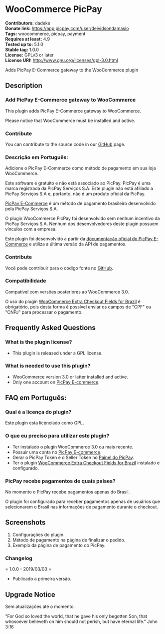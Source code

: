 # WooCommerce PicPay #
**Contributors:** dadeke  
**Donate link:** https://app.picpay.com/user/deividsondamasio  
**Tags:** woocommerce, picpay, payment  
**Requires at least:** 4.9  
**Tested up to:** 5.1.0  
**Stable tag:** 1.0.0  
**License:** GPLv3 or later  
**License URI:** http://www.gnu.org/licenses/gpl-3.0.html  

Adds PicPay E-Commerce gateway to the WooCommerce plugin

## Description ##

### Add PicPay E-Commerce gateway to WooCommerce ###

This plugin adds PicPay E-Commerce gateway to WooCommerce.

Please notice that WooCommerce must be installed and active.

### Contribute ###

You can contribute to the source code in our [GitHub](https://github.com/dadeke/woo-picpay) page.

### Descrição em Português: ###

Adicione o PicPay E-Commerce como método de pagamento em sua loja WooCommerce.

Este software é gratuito e não está associado ao PicPay. PicPay é uma marca registrada da PicPay Serviços S.A. Este plugin não está afiliado a PicPay Serviços S.A e, portanto, não é um produto oficial da PicPay.

[PicPay E-Commerce](https://ecommerce.picpay.com/) é um método de pagamento brasileiro desenvolvido pela PicPay Serviços S.A.

O plugin WooCommerce PicPay foi desenvolvido sem nenhum incentivo da PicPay Serviços S.A. Nenhum dos desenvolvedores deste plugin possuem vínculos com a empresa.

Este plugin foi desenvolvido a partir da [documentação oficial do PicPay E-Commerce](https://ecommerce.picpay.com/doc/) e utiliza a última versão da API de pagamentos.

### Contribute ###

Você pode contribuir para o código fonte no [GitHub](https://github.com/dadeke/woo-picpay).

### Compatibilidade ###

Compatível com versões posteriores ao WooCommerce 3.0.

O uso do plugin [WooCommerce Extra Checkout Fields for Brazil](http://wordpress.org/plugins/woocommerce-extra-checkout-fields-for-brazil/) é obrigatório, pois desta forma é possível enviar os campos de "CPF" ou "CNPJ" para processar o pagamento.

## Frequently Asked Questions ##

### What is the plugin license? ###

* This plugin is released under a GPL license.

### What is needed to use this plugin? ###

* WooCommerce version 3.0 or latter installed and active.
* Only one account on [PicPay E-commerce](https://ecommerce.picpay.com/ "PicPay E-commerce").

## FAQ em Português: ##

### Qual é a licença do plugin? ###

Este plugin esta licenciado como GPL.

### O que eu preciso para utilizar este plugin? ###

* Ter instalado o plugin WooCommerce 3.0 ou mais recente.
* Possuir uma conta no [PicPay E-commerce](https://ecommerce.picpay.com/ "PicPay E-commerce").
* Gerar o PicPay Token e o Seller Token no [Painel do PicPay](https://lojista.picpay.com/dashboard/login "Painel do PicPay").
* Ter o plugin [WooCommerce Extra Checkout Fields for Brazil](http://wordpress.org/plugins/woocommerce-extra-checkout-fields-for-brazil/) instalado e configurado.

### PicPay recebe pagamentos de quais países? ###

No momento o PicPay recebe pagamentos apenas do Brasil.

O plugin foi configurado para receber pagamentos apenas de usuários que selecionarem o Brasil nas informações de pagamento durante o checkout.

## Screenshots ##

1. Configurações do plugin.
2. Método de pagamento na página de finalizar o pedido.
3. Exemplo da página de pagamento do PicPay.

### Changelog ###

= 1.0.0 - 2019/03/03 =

* Publicado a primeira versão.

## Upgrade Notice ##

Sem atualizações até o momento.


"For God so loved the world, that he gave his only begotten Son, that whosoever believeth on him should not perish, but have eternal life." John 3:16